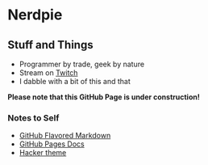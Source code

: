 # Nerdpie

## Stuff and Things
- Programmer by trade, geek by nature
- Stream on [Twitch](https://www.twitch.tv/nerdpie_)
- I dabble with a bit of this and that

**Please note that this GitHub Page is under construction!**

### Notes to Self
- [GitHub Flavored Markdown](https://guides.github.com/features/mastering-markdown/)
- [GitHub Pages Docs](https://help.github.com/categories/github-pages-basics/)
- [Hacker theme](https://github.com/pages-themes/hacker)

